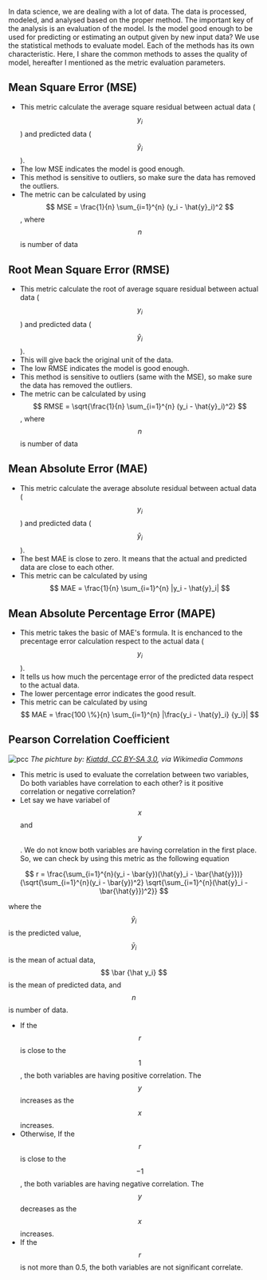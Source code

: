 ﻿---
tags: Programming
---
In data science, we are dealing with a lot of data. The data is processed, modeled, and analysed based on the proper method. The important key of the analysis is an evaluation of the model. Is the model good enough to be used for predicting or estimating an output given by new input data? We use the statistical methods to evaluate model. Each of the methods has its own characteristic. Here, I share the common methods to asses the quality of model, hereafter I mentioned as the metric evaluation parameters.

## Mean Square Error (MSE)
- This metric calculate the average square residual between actual data ($$ y_i $$) and predicted data ($$ \hat y_i $$).
- The low MSE indicates the model is good enough.
- This method is sensitive to outliers, so make sure the data has removed the outliers.
- The metric can be calculated by using $$ MSE = \frac{1}{n} \sum_{i=1}^{n} (y_i - \hat{y}_i)^2 $$, where $$ n $$ is number of data

## Root Mean Square Error (RMSE)
- This metric calculate the root of average square residual between actual data ($$ y_i $$) and predicted data ($$ \hat y_i $$).
- This will give back the original unit of the data.
- The low RMSE indicates the model is good enough.
- This method is sensitive to outliers (same with the MSE), so make sure the data has removed the outliers.
- The metric can be calculated by using $$ RMSE = \sqrt{\frac{1}{n} \sum_{i=1}^{n} (y_i - \hat{y}_i)^2} $$, where $$ n $$ is number of data

## Mean Absolute Error (MAE)
- This metric calculate the average absolute residual between actual data ($$ y_i $$) and predicted data ($$ \hat y_i $$).
- The best MAE is close to zero. It means that the actual and predicted data are close to each other.
- This metric can be calculated by using $$ MAE = \frac{1}{n} \sum_{i=1}^{n} |y_i - \hat{y}_i| $$

## Mean Absolute Percentage Error (MAPE)
- This metric takes the basic of MAE's formula. It is enchanced to the precentage error calculation respect to the actual data ($$ y_i $$).
- It tells us how much the percentage error of the predicted data respect to the actual data.
- The lower percentage error indicates the good result.
- This metric can be calculated by using $$ MAE = \frac{100 \%}{n} \sum_{i=1}^{n} |\frac{y_i - \hat{y}_i} {y_i}| $$

## Pearson Correlation Coefficient
![pcc](https://upload.wikimedia.org/wikipedia/commons/3/34/Correlation_coefficient.png)
_The pichture by: [Kiatdd, CC BY-SA 3.0](https://creativecommons.org/licenses/by-sa/3.0), via Wikimedia Commons_

- This metric is used to evaluate the correlation between two variables, Do both variables have correlation to each other? is it positive correlation or negative correlation?
- Let say we have variabel of $$ x $$ and $$ y $$. We do not know both variables are having correlation in the first place. So, we can check by using this metric as the following equation

$$ r = \frac{\sum_{i=1}^{n}(y_i - \bar{y})(\hat{y}_i - \bar{\hat{y}})}{\sqrt{\sum_{i=1}^{n}(y_i - \bar{y})^2} \sqrt{\sum_{i=1}^{n}(\hat{y}_i - \bar{\hat{y}})^2}} $$

where the $$ \hat y_i $$ is the predicted value, $$ \bar y_i $$ is the mean of actual data, $$ \bar {\hat y_i} $$ is the mean of predicted data, and $$ n $$ is number of data.

- If the $$ r $$ is close to the $$ 1 $$, the both variables are having positive correlation. The $$ y $$ increases as the $$ x $$ increases.
- Otherwise, If the $$ r $$ is close to the $$ -1 $$, the both variables are having negative correlation. The $$ y $$ decreases as the $$ x $$ increases.
- If the $$ r $$ is not more than 0.5, the both variables are not significant correlate.


